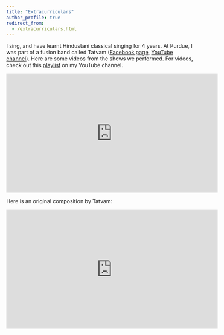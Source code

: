 ```yaml
---
title: "Extracurriculars"
author_profile: true
redirect_from: 
  - /extracurriculars.html
---
```


<!-- TODO 
I am interested in the fusion of Western music with Indian Classical music.
 My wonderful grandmother -  who played the
 <a href="https://en.wikipedia.org/wiki/Saraswati_veena">Veena</a> - and I had quite a blast making some fusion music.
For more, check out my <a href="https://www.youtube.com/user/krishnap2504">YouTube channel</a>.
-->



I sing, and have learnt Hindustani classical singing for 4 years. At Purdue, I was part of a fusion band called Tatvam ([Facebook page](https://www.facebook.com/TatvamPurdue/), [YouTube channel](https://www.youtube.com/channel/UCBlDeRAwAAP_SeVPqmVi_HQ)). Here are some videos from the shows we performed. For videos, check out this [playlist](https://www.youtube.com/playlist?list=PLLpZ0h8WEPbwnDKhWJ_QUO6eF4m-cC1Rh) on my YouTube channel.   

<iframe width="560" height="315" src="https://www.youtube.com/watch?v=fOgxScOcfd4" frameborder="0" allow="accelerometer; autoplay; encrypted-media; gyroscope; picture-in-picture" allowfullscreen></iframe>

<br/>


Here is an original composition by Tatvam:  

<iframe width="560" height="315" src="https://www.youtube.com/watch?v=v6CDJq9tP1s&list=PLLpZ0h8WEPbwnDKhWJ_QUO6eF4m-cC1Rh&index=5&t=0s" frameborder="0" allow="accelerometer; autoplay; encrypted-media; gyroscope; picture-in-picture" allowfullscreen></iframe>  

<br/>
